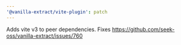 ```yaml
---
'@vanilla-extract/vite-plugin': patch
---
```


Adds vite v3 to peer dependencies. Fixes https://github.com/seek-oss/vanilla-extract/issues/760
